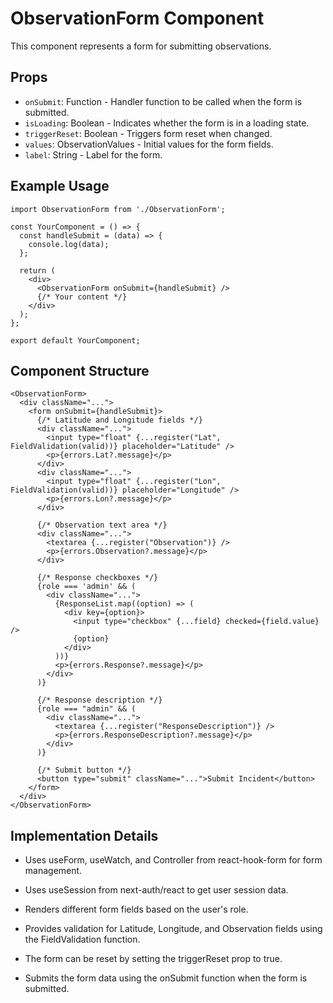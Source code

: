 # ObservationForm Component

This component represents a form for submitting observations.

## Props

- `onSubmit`: Function - Handler function to be called when the form is submitted.
- `isLoading`: Boolean - Indicates whether the form is in a loading state.
- `triggerReset`: Boolean - Triggers form reset when changed.
- `values`: ObservationValues - Initial values for the form fields.
- `label`: String - Label for the form.

## Example Usage

```tsx
import ObservationForm from './ObservationForm';

const YourComponent = () => {
  const handleSubmit = (data) => {
    console.log(data);
  };

  return (
    <div>
      <ObservationForm onSubmit={handleSubmit} />
      {/* Your content */}
    </div>
  );
};

export default YourComponent;
```

## Component Structure

```tsx
<ObservationForm>
  <div className="...">
    <form onSubmit={handleSubmit}>
      {/* Latitude and Longitude fields */}
      <div className="...">
        <input type="float" {...register("Lat", FieldValidation(valid))} placeholder="Latitude" />
        <p>{errors.Lat?.message}</p>
      </div>
      <div className="...">
        <input type="float" {...register("Lon", FieldValidation(valid))} placeholder="Longitude" />
        <p>{errors.Lon?.message}</p>
      </div>

      {/* Observation text area */}
      <div className="...">
        <textarea {...register("Observation")} />
        <p>{errors.Observation?.message}</p>
      </div>

      {/* Response checkboxes */}
      {role === 'admin' && (
        <div className="...">
          {ResponseList.map((option) => (
            <div key={option}>
              <input type="checkbox" {...field} checked={field.value} />
              {option}
            </div>
          ))}
          <p>{errors.Response?.message}</p>
        </div>
      )}

      {/* Response description */}
      {role === "admin" && (
        <div className="...">
          <textarea {...register("ResponseDescription")} />
          <p>{errors.ResponseDescription?.message}</p>
        </div>
      )}

      {/* Submit button */}
      <button type="submit" className="...">Submit Incident</button>
    </form>
  </div>
</ObservationForm>
```

## Implementation Details

- Uses useForm, useWatch, and Controller from react-hook-form for form management.

- Uses useSession from next-auth/react to get user session data.

- Renders different form fields based on the user's role.

- Provides validation for Latitude, Longitude, and Observation fields using the FieldValidation function.

- The form can be reset by setting the triggerReset prop to true.

- Submits the form data using the onSubmit function when the form is submitted.
